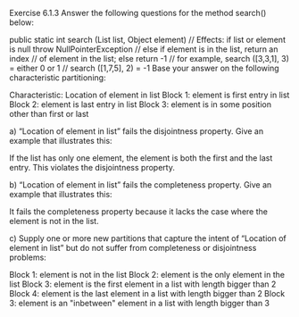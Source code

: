 Exercise 6.1.3 Answer the following questions for the method search() below:

public static int search (List list, Object element)
// Effects: if list or element is null throw NullPointerException
// else if element is in the list, return an index
// of element in the list; else return -1
// for example, search ([3,3,1], 3) = either 0 or 1
// search ([1,7,5], 2) = -1
Base your answer on the following characteristic partitioning:

Characteristic: Location of element in list
Block 1: element is first entry in list
Block 2: element is last entry in list
Block 3: element is in some position other than first or last


a) “Location of element in list” fails the disjointness property. Give an example that illustrates this:

If the list has only one element, the element is both the first and the last entry. This violates the disjointness property.

b) “Location of element in list” fails the completeness property. Give an example that illustrates this:

It fails the completeness property because it lacks the case where the element is not in the list.

c) Supply one or more new partitions that capture the intent of “Location of element in list” but do not suffer from completeness or disjointness problems:

Block 1: element is not in the list
Block 2: element is the only element in the list
Block 3: element is the first element in a list with length bigger than 2
Block 4: element is the last element in a list with length bigger than 2
Block 3: element is an "inbetween" element in a list with length bigger than 3